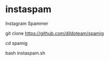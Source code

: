 # instaspam
Instagram Spammer


git clone https://github.com/dildoteam/spamig

cd spamig

bash instaspam.sh
